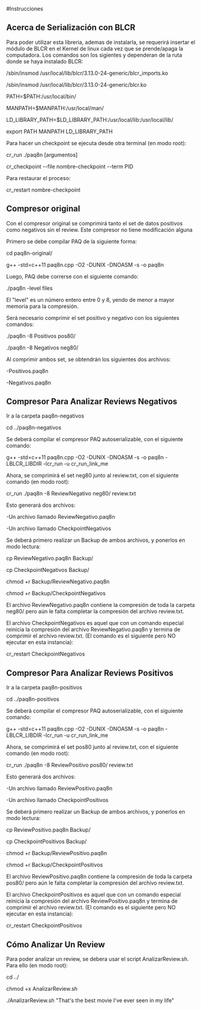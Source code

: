 #Instrucciones

## Acerca de Serialización con BLCR

Para poder utilizar esta libreria, ademas de instalarla, se requerirá insertar el módulo de BLCR en el Kernel de linux cada vez 
que se prende/apaga la computadora. Los comandos son los sigientes y dependeran de la ruta donde se haya instalado BLCR:

/sbin/insmod /usr/local/lib/blcr/3.13.0-24-generic/blcr_imports.ko

/sbin/insmod /usr/local/lib/blcr/3.13.0-24-generic/blcr.ko

PATH=$PATH:/usr/local/bin/

MANPATH=$MANPATH:/usr/local/man/

LD_LIBRARY_PATH=$LD_LIBRARY_PATH:/usr/local/lib:/usr/local/lib/

export PATH MANPATH LD_LIBRARY_PATH



Para hacer un checkpoint se ejecuta desde otra terminal (en modo root):

cr_run ./paq8n [argumentos]

cr_checkpoint --file nombre-checkpoint --term PID

Para restaurar el proceso:

cr_restart nombre-checkpoint


## Compresor original

Con el compresor original se comprimirá tanto el set de datos positivos como negativos sin el review. Este compresor no tiene modificación alguna

Primero se debe compilar PAQ de la siguiente forma: 

cd paq8n-original/

g++ -std=c++11 paq8n.cpp -O2 -DUNIX -DNOASM -s -o paq8n 

Luego, PAQ debe correrse con el siguiente comando:

./paq8n -level files

El "level" es un número entero entre 0 y 8, yendo de menor a mayor memoria para la compresión.

Será necesario comprimir el set positivo y negativo con los siguientes comandos:

./paq8n -8 Positivos pos80/ 

./paq8n -8 Negativos neg80/

Al comprimir ambos set, se obtendrán los siguientes dos archivos:

-Positivos.paq8n

-Negativos.paq8n

## Compresor Para Analizar Reviews Negativos

Ir a la carpeta paq8n-negativos

cd ../paq8n-negativos

Se deberá compilar el compresor PAQ autoserializable, con el siguiente comando:

g++ -std=c++11 paq8n.cpp -O2 -DUNIX -DNOASM -s -o paq8n -LBLCR_LIBDIR -lcr_run -u cr_run_link_me


Ahora, se comprimirá el set neg80 junto al review.txt, con el siguiente comando (en modo root):

cr_run ./paq8n -8 ReviewNegativo neg80/ review.txt 

Esto generará dos archivos:

-Un archivo llamado ReviewNegativo.paq8n

-Un archivo llamado CheckpointNegativos

Se deberá primero realizar un Backup de ambos archivos, y ponerlos en modo lectura:

cp ReviewNegativo.paq8n Backup/

cp CheckpointNegativos Backup/

chmod +r Backup/ReviewNegativo.paq8n

chmod +r Backup/CheckpointNegativos

El archivo ReviewNegativo.paq8n contiene la compresión de toda la carpeta neg80/ pero aún le falta completar
la compresión del archivo review.txt.

El archivo CheckpointNegativos es aquel que con un comando especial reinicia la compresión del archivo ReviewNegativo.paq8n
y termina de comprimir el archivo review.txt. (El comando es el siguiente pero NO ejecutar en esta instancia):

cr_restart CheckpointNegativos


## Compresor Para Analizar Reviews Positivos

Ir a la carpeta paq8n-positivos

cd ../paq8n-positivos

Se deberá compilar el compresor PAQ autoserializable, con el siguiente comando:

g++ -std=c++11 paq8n.cpp -O2 -DUNIX -DNOASM -s -o paq8n -LBLCR_LIBDIR -lcr_run -u cr_run_link_me


Ahora, se comprimirá el set pos80 junto al review.txt, con el siguiente comando (en modo root):

cr_run ./paq8n -8 ReviewPositivo pos80/ review.txt 

Esto generará dos archivos:

-Un archivo llamado ReviewPositivo.paq8n

-Un archivo llamado CheckpointPositivos

Se deberá primero realizar un Backup de ambos archivos, y ponerlos en modo lectura:

cp ReviewPositivo.paq8n Backup/

cp CheckpointPositivos Backup/

chmod +r Backup/ReviewPositivo.paq8n

chmod +r Backup/CheckpointPositivos

El archivo ReviewPositivo.paq8n contiene la compresión de toda la carpeta pos80/ pero aún le falta completar
la compresión del archivo review.txt.

El archivo CheckpointPositivos es aquel que con un comando especial reinicia la compresión del archivo ReviewPositivo.paq8n
y termina de comprimir el archivo review.txt. (El comando es el siguiente pero NO ejecutar en esta instancia):

cr_restart CheckpointPositivos


## Cómo Analizar Un Review

Para poder analizar un review, se debera usar el script AnalizarReview.sh. Para ello (en modo root):

cd ../

chmod +x AnalizarReview.sh

./AnalizarReview.sh "That's the best movie I've ever seen in my life"
